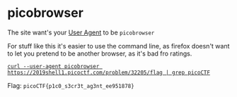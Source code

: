 # picobrowser

The site want's your [User Agent](https://developer.mozilla.org/en-US/docs/Web/HTTP/Headers/User-Agent) to be `picobrowser`

For stuff like this it's easier to use the command line, as firefox doesn't want to let you pretend to be another browser, as it's bad fro ratings.

[`curl --user-agent picobrowser https://2019shell1.picoctf.com/problem/32205/flag | grep picoCTF`](https://explainshell.com/explain?cmd=curl+--user-agent+picobrowser+https%3A%2F%2F2019shell1.picoctf.com%2Fproblem%2F32205%2Fflag+%7C+grep+picoCTF)

Flag: `picoCTF{p1c0_s3cr3t_ag3nt_ee951878}`